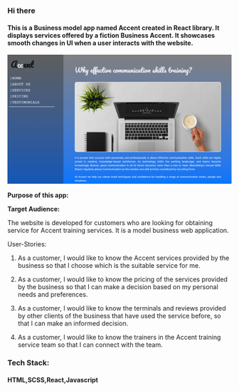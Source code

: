 ### **Hi there**

#### This is a Business model app named **Accent** created in React library. It displays services offered by a fiction Business Accent. It showcases smooth changes in UI when a user interacts with the website.


![accent_app](./accent.png)

**Purpose of this app:**

**Target Audience:**


The website is developed for customers who are looking for obtaining service for Accent training services. It is a model business web application.


User-Stories:

1. As a customer, I would like to know the Accent services provided by the business so that I choose which is the suitable service for me.

2. As a customer, I would like to know the pricing of the services provided by the business so that I can make a decision based on my personal needs and preferences.

3. As a customer, I would like to know the terminals and reviews provided by other clients of the business that have used the service before, so that I can make an informed decision.

4. As a customer, I would like to know the trainers in the Accent training service team so that I can connect with the team.






### **Tech Stack:**

#### HTML,SCSS,React,Javascript